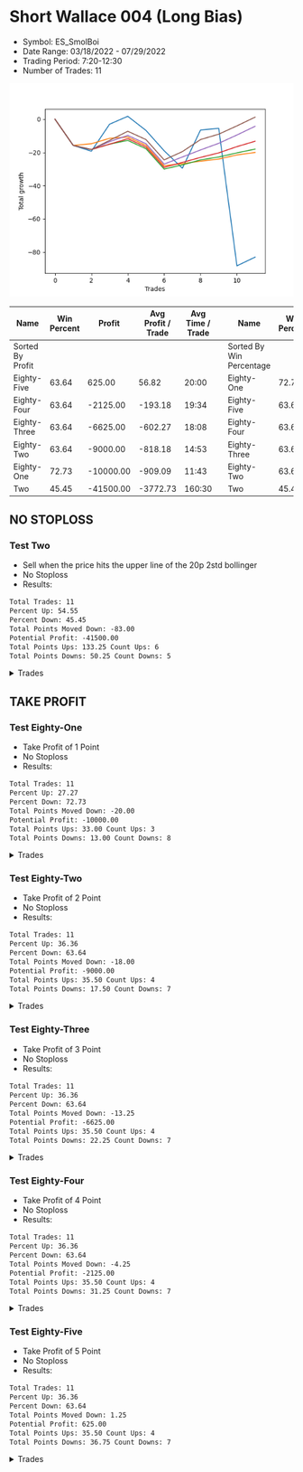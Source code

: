 # Short Wallace 004 (Long Bias)
- Symbol: ES_SmolBoi
- Date Range: 03/18/2022 - 07/29/2022
- Trading Period: 7:20-12:30
- Number of Trades: 11

![Plot](ShortWallace004ES_SmolBoi(LongBias).png)

| Name | Win Percent | Profit | Avg Profit / Trade | Avg Time / Trade |      | Name | Win Percent | Profit | Avg Profit / Trade | Avg Time / Trade |
| ---- | ----------- | ------ | ------------------ | ---------------- | ---- | ---- | ----------- | ------ | ------------------ | ---------------- |
| Sorted By <br> Profit | | | | | | Sorted By <br> Win Percentage ||||
| Eighty-Five | 63.64 | 625.00 | 56.82 | 20:00 |     | Eighty-One | 72.73 | -10000.00 | -909.09 | 11:43 |
| Eighty-Four | 63.64 | -2125.00 | -193.18 | 19:34 |     | Eighty-Five | 63.64 | 625.00 | 56.82 | 20:00 |
| Eighty-Three | 63.64 | -6625.00 | -602.27 | 18:08 |     | Eighty-Four | 63.64 | -2125.00 | -193.18 | 19:34 |
| Eighty-Two | 63.64 | -9000.00 | -818.18 | 14:53 |     | Eighty-Three | 63.64 | -6625.00 | -602.27 | 18:08 |
| Eighty-One | 72.73 | -10000.00 | -909.09 | 11:43 |     | Eighty-Two | 63.64 | -9000.00 | -818.18 | 14:53 |
| Two | 45.45 | -41500.00 | -3772.73 | 160:30 |     | Two | 45.45 | -41500.00 | -3772.73 | 160:30 |

## NO STOPLOSS

### Test Two
* Sell when the price hits the upper line of the 20p 2std bollinger
* No Stoploss
* Results:
```
Total Trades: 11
Percent Up: 54.55
Percent Down: 45.45
Total Points Moved Down: -83.00
Potential Profit: -41500.00
Total Points Ups: 133.25 Count Ups: 6
Total Points Downs: 50.25 Count Downs: 5
```

<details><summary>Trades</summary>

<code>In: 2022-03-24 08:09:00		Out: 2022-03-24 08:38:55		Total Position Time: 29:55		Total Move Down: -15.75		Total to Date: -15.75</code> <br />
<code>In: 2022-03-25 07:26:00		Out: 2022-03-25 07:54:10		Total Position Time: 28:10		Total Move Down: -3.50		Total to Date: -19.25</code> <br />
<code>In: 2022-05-03 07:36:00		Out: 2022-05-03 07:43:50		Total Position Time: 07:50		Total Move Down: 16.25		Total to Date: -3.00</code> <br />
<code>In: 2022-05-24 11:15:00		Out: 2022-05-24 11:43:50		Total Position Time: 28:50		Total Move Down: 4.75		Total to Date: 1.75</code> <br />
<code>In: 2022-06-02 08:06:00		Out: 2022-06-02 08:30:55		Total Position Time: 24:55		Total Move Down: -8.50		Total to Date: -6.75</code> <br />
<code>In: 2022-06-30 08:12:00		Out: 2022-06-30 08:41:55		Total Position Time: 29:55		Total Move Down: -12.25		Total to Date: -19.00</code> <br />
<code>In: 2022-06-30 08:30:00		Out: 2022-06-30 08:59:55		Total Position Time: 29:55		Total Move Down: -10.50		Total to Date: -29.50</code> <br />
<code>In: 2022-07-05 07:41:00		Out: 2022-07-05 08:01:10		Total Position Time: 20:10		Total Move Down: 23.00		Total to Date: -6.50</code> <br />
<code>In: 2022-07-07 07:57:00		Out: 2022-07-07 08:21:00		Total Position Time: 24:00		Total Move Down: 1.00		Total to Date: -5.50</code> <br />
<code>In: 2022-07-14 08:46:00		Out: 2022-07-15 07:26:00		Total Position Time: 1360:00		Total Move Down: -82.75		Total to Date: -88.25</code> <br />
<code>In: 2022-07-27 08:05:00		Out: 2022-07-27 11:07:00		Total Position Time: 182:00		Total Move Down: 5.25		Total to Date: -83.00</code> <br />


</details>

## TAKE PROFIT

### Test Eighty-One
* Take Profit of 1 Point
* No Stoploss
* Results:
```
Total Trades: 11
Percent Up: 27.27
Percent Down: 72.73
Total Points Moved Down: -20.00
Potential Profit: -10000.00
Total Points Ups: 33.00 Count Ups: 3
Total Points Downs: 13.00 Count Downs: 8
```

<details><summary>Trades</summary>

<code>In: 2022-03-24 08:09:00		Out: 2022-03-24 08:38:55		Total Position Time: 29:55		Total Move Down: -15.75		Total to Date: -15.75</code> <br />
<code>In: 2022-03-25 07:26:00		Out: 2022-03-25 07:26:10		Total Position Time: 00:10		Total Move Down: 1.00		Total to Date: -14.75</code> <br />
<code>In: 2022-05-03 07:36:00		Out: 2022-05-03 07:36:10		Total Position Time: 00:10		Total Move Down: 3.25		Total to Date: -11.50</code> <br />
<code>In: 2022-05-24 11:15:00		Out: 2022-05-24 11:15:10		Total Position Time: 00:10		Total Move Down: 0.75		Total to Date: -10.75</code> <br />
<code>In: 2022-06-02 08:06:00		Out: 2022-06-02 08:35:55		Total Position Time: 29:55		Total Move Down: -5.00		Total to Date: -15.75</code> <br />
<code>In: 2022-06-30 08:12:00		Out: 2022-06-30 08:41:55		Total Position Time: 29:55		Total Move Down: -12.25		Total to Date: -28.00</code> <br />
<code>In: 2022-06-30 08:30:00		Out: 2022-06-30 08:31:35		Total Position Time: 01:35		Total Move Down: 1.25		Total to Date: -26.75</code> <br />
<code>In: 2022-07-05 07:41:00		Out: 2022-07-05 07:43:00		Total Position Time: 02:00		Total Move Down: 1.50		Total to Date: -25.25</code> <br />
<code>In: 2022-07-07 07:57:00		Out: 2022-07-07 07:57:10		Total Position Time: 00:10		Total Move Down: 1.25		Total to Date: -24.00</code> <br />
<code>In: 2022-07-14 08:46:00		Out: 2022-07-14 09:08:00		Total Position Time: 22:00		Total Move Down: 2.50		Total to Date: -21.50</code> <br />
<code>In: 2022-07-27 08:05:00		Out: 2022-07-27 08:18:00		Total Position Time: 13:00		Total Move Down: 1.50		Total to Date: -20.00</code> <br />


</details>

### Test Eighty-Two
* Take Profit of 2 Point
* No Stoploss
* Results:
```
Total Trades: 11
Percent Up: 36.36
Percent Down: 63.64
Total Points Moved Down: -18.00
Potential Profit: -9000.00
Total Points Ups: 35.50 Count Ups: 4
Total Points Downs: 17.50 Count Downs: 7
```

<details><summary>Trades</summary>

<code>In: 2022-03-24 08:09:00		Out: 2022-03-24 08:38:55		Total Position Time: 29:55		Total Move Down: -15.75		Total to Date: -15.75</code> <br />
<code>In: 2022-03-25 07:26:00		Out: 2022-03-25 07:55:55		Total Position Time: 29:55		Total Move Down: -2.50		Total to Date: -18.25</code> <br />
<code>In: 2022-05-03 07:36:00		Out: 2022-05-03 07:36:10		Total Position Time: 00:10		Total Move Down: 3.25		Total to Date: -15.00</code> <br />
<code>In: 2022-05-24 11:15:00		Out: 2022-05-24 11:15:30		Total Position Time: 00:30		Total Move Down: 2.25		Total to Date: -12.75</code> <br />
<code>In: 2022-06-02 08:06:00		Out: 2022-06-02 08:35:55		Total Position Time: 29:55		Total Move Down: -5.00		Total to Date: -17.75</code> <br />
<code>In: 2022-06-30 08:12:00		Out: 2022-06-30 08:41:55		Total Position Time: 29:55		Total Move Down: -12.25		Total to Date: -30.00</code> <br />
<code>In: 2022-06-30 08:30:00		Out: 2022-06-30 08:32:00		Total Position Time: 02:00		Total Move Down: 2.50		Total to Date: -27.50</code> <br />
<code>In: 2022-07-05 07:41:00		Out: 2022-07-05 07:44:00		Total Position Time: 03:00		Total Move Down: 3.00		Total to Date: -24.50</code> <br />
<code>In: 2022-07-07 07:57:00		Out: 2022-07-07 07:58:25		Total Position Time: 01:25		Total Move Down: 1.75		Total to Date: -22.75</code> <br />
<code>In: 2022-07-14 08:46:00		Out: 2022-07-14 09:08:00		Total Position Time: 22:00		Total Move Down: 2.50		Total to Date: -20.25</code> <br />
<code>In: 2022-07-27 08:05:00		Out: 2022-07-27 08:20:00		Total Position Time: 15:00		Total Move Down: 2.25		Total to Date: -18.00</code> <br />


</details>

### Test Eighty-Three
* Take Profit of 3 Point
* No Stoploss
* Results:
```
Total Trades: 11
Percent Up: 36.36
Percent Down: 63.64
Total Points Moved Down: -13.25
Potential Profit: -6625.00
Total Points Ups: 35.50 Count Ups: 4
Total Points Downs: 22.25 Count Downs: 7
```

<details><summary>Trades</summary>

<code>In: 2022-03-24 08:09:00		Out: 2022-03-24 08:38:55		Total Position Time: 29:55		Total Move Down: -15.75		Total to Date: -15.75</code> <br />
<code>In: 2022-03-25 07:26:00		Out: 2022-03-25 07:55:55		Total Position Time: 29:55		Total Move Down: -2.50		Total to Date: -18.25</code> <br />
<code>In: 2022-05-03 07:36:00		Out: 2022-05-03 07:36:10		Total Position Time: 00:10		Total Move Down: 3.25		Total to Date: -15.00</code> <br />
<code>In: 2022-05-24 11:15:00		Out: 2022-05-24 11:15:40		Total Position Time: 00:40		Total Move Down: 3.25		Total to Date: -11.75</code> <br />
<code>In: 2022-06-02 08:06:00		Out: 2022-06-02 08:35:55		Total Position Time: 29:55		Total Move Down: -5.00		Total to Date: -16.75</code> <br />
<code>In: 2022-06-30 08:12:00		Out: 2022-06-30 08:41:55		Total Position Time: 29:55		Total Move Down: -12.25		Total to Date: -29.00</code> <br />
<code>In: 2022-06-30 08:30:00		Out: 2022-06-30 08:32:10		Total Position Time: 02:10		Total Move Down: 3.00		Total to Date: -26.00</code> <br />
<code>In: 2022-07-05 07:41:00		Out: 2022-07-05 07:44:00		Total Position Time: 03:00		Total Move Down: 3.00		Total to Date: -23.00</code> <br />
<code>In: 2022-07-07 07:57:00		Out: 2022-07-07 08:22:50		Total Position Time: 25:50		Total Move Down: 2.75		Total to Date: -20.25</code> <br />
<code>In: 2022-07-14 08:46:00		Out: 2022-07-14 09:17:00		Total Position Time: 31:00		Total Move Down: 3.75		Total to Date: -16.50</code> <br />
<code>In: 2022-07-27 08:05:00		Out: 2022-07-27 08:22:00		Total Position Time: 17:00		Total Move Down: 3.25		Total to Date: -13.25</code> <br />


</details>

### Test Eighty-Four
* Take Profit of 4 Point
* No Stoploss
* Results:
```
Total Trades: 11
Percent Up: 36.36
Percent Down: 63.64
Total Points Moved Down: -4.25
Potential Profit: -2125.00
Total Points Ups: 35.50 Count Ups: 4
Total Points Downs: 31.25 Count Downs: 7
```

<details><summary>Trades</summary>

<code>In: 2022-03-24 08:09:00		Out: 2022-03-24 08:38:55		Total Position Time: 29:55		Total Move Down: -15.75		Total to Date: -15.75</code> <br />
<code>In: 2022-03-25 07:26:00		Out: 2022-03-25 07:55:55		Total Position Time: 29:55		Total Move Down: -2.50		Total to Date: -18.25</code> <br />
<code>In: 2022-05-03 07:36:00		Out: 2022-05-03 07:37:35		Total Position Time: 01:35		Total Move Down: 4.75		Total to Date: -13.50</code> <br />
<code>In: 2022-05-24 11:15:00		Out: 2022-05-24 11:17:45		Total Position Time: 02:45		Total Move Down: 3.75		Total to Date: -9.75</code> <br />
<code>In: 2022-06-02 08:06:00		Out: 2022-06-02 08:35:55		Total Position Time: 29:55		Total Move Down: -5.00		Total to Date: -14.75</code> <br />
<code>In: 2022-06-30 08:12:00		Out: 2022-06-30 08:41:55		Total Position Time: 29:55		Total Move Down: -12.25		Total to Date: -27.00</code> <br />
<code>In: 2022-06-30 08:30:00		Out: 2022-06-30 08:33:55		Total Position Time: 03:55		Total Move Down: 4.25		Total to Date: -22.75</code> <br />
<code>In: 2022-07-05 07:41:00		Out: 2022-07-05 07:44:20		Total Position Time: 03:20		Total Move Down: 4.25		Total to Date: -18.50</code> <br />
<code>In: 2022-07-07 07:57:00		Out: 2022-07-07 08:23:05		Total Position Time: 26:05		Total Move Down: 4.00		Total to Date: -14.50</code> <br />
<code>In: 2022-07-14 08:46:00		Out: 2022-07-14 09:26:00		Total Position Time: 40:00		Total Move Down: 5.00		Total to Date: -9.50</code> <br />
<code>In: 2022-07-27 08:05:00		Out: 2022-07-27 08:23:00		Total Position Time: 18:00		Total Move Down: 5.25		Total to Date: -4.25</code> <br />


</details>

### Test Eighty-Five
* Take Profit of 5 Point
* No Stoploss
* Results:
```
Total Trades: 11
Percent Up: 36.36
Percent Down: 63.64
Total Points Moved Down: 1.25
Potential Profit: 625.00
Total Points Ups: 35.50 Count Ups: 4
Total Points Downs: 36.75 Count Downs: 7
```

<details><summary>Trades</summary>

<code>In: 2022-03-24 08:09:00		Out: 2022-03-24 08:38:55		Total Position Time: 29:55		Total Move Down: -15.75		Total to Date: -15.75</code> <br />
<code>In: 2022-03-25 07:26:00		Out: 2022-03-25 07:55:55		Total Position Time: 29:55		Total Move Down: -2.50		Total to Date: -18.25</code> <br />
<code>In: 2022-05-03 07:36:00		Out: 2022-05-03 07:37:40		Total Position Time: 01:40		Total Move Down: 5.50		Total to Date: -12.75</code> <br />
<code>In: 2022-05-24 11:15:00		Out: 2022-05-24 11:18:20		Total Position Time: 03:20		Total Move Down: 5.50		Total to Date: -7.25</code> <br />
<code>In: 2022-06-02 08:06:00		Out: 2022-06-02 08:35:55		Total Position Time: 29:55		Total Move Down: -5.00		Total to Date: -12.25</code> <br />
<code>In: 2022-06-30 08:12:00		Out: 2022-06-30 08:41:55		Total Position Time: 29:55		Total Move Down: -12.25		Total to Date: -24.50</code> <br />
<code>In: 2022-06-30 08:30:00		Out: 2022-06-30 08:34:00		Total Position Time: 04:00		Total Move Down: 5.00		Total to Date: -19.50</code> <br />
<code>In: 2022-07-05 07:41:00		Out: 2022-07-05 07:44:30		Total Position Time: 03:30		Total Move Down: 7.25		Total to Date: -12.25</code> <br />
<code>In: 2022-07-07 07:57:00		Out: 2022-07-07 08:26:55		Total Position Time: 29:55		Total Move Down: 3.25		Total to Date: -9.00</code> <br />
<code>In: 2022-07-14 08:46:00		Out: 2022-07-14 09:26:00		Total Position Time: 40:00		Total Move Down: 5.00		Total to Date: -4.00</code> <br />
<code>In: 2022-07-27 08:05:00		Out: 2022-07-27 08:23:00		Total Position Time: 18:00		Total Move Down: 5.25		Total to Date: 1.25</code> <br />


</details>